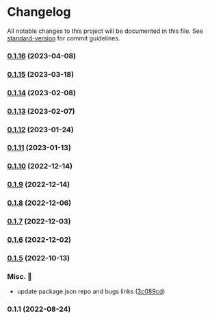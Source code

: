 # Changelog

All notable changes to this project will be documented in this file. See [standard-version](https://github.com/conventional-changelog/standard-version) for commit guidelines.

### [0.1.16](https://github.com/carbon-design-system/carbon-platform/compare/eslint-plugin-carbon-platform@0.1.15...eslint-plugin-carbon-platform@0.1.16) (2023-04-08)

### [0.1.15](https://github.com/carbon-design-system/carbon-platform/compare/eslint-plugin-carbon-platform@0.1.14...eslint-plugin-carbon-platform@0.1.15) (2023-03-18)

### [0.1.14](https://github.com/carbon-design-system/carbon-platform/compare/eslint-plugin-carbon-platform@0.1.13...eslint-plugin-carbon-platform@0.1.14) (2023-02-08)

### [0.1.13](https://github.com/carbon-design-system/carbon-platform/compare/eslint-plugin-carbon-platform@0.1.12...eslint-plugin-carbon-platform@0.1.13) (2023-02-07)

### [0.1.12](https://github.com/carbon-design-system/carbon-platform/compare/eslint-plugin-carbon-platform@0.1.11...eslint-plugin-carbon-platform@0.1.12) (2023-01-24)

### [0.1.11](https://github.com/carbon-design-system/carbon-platform/compare/eslint-plugin-carbon-platform@0.1.10...eslint-plugin-carbon-platform@0.1.11) (2023-01-13)

### [0.1.10](https://github.com/carbon-design-system/carbon-platform/compare/eslint-plugin-carbon-platform@0.1.9...eslint-plugin-carbon-platform@0.1.10) (2022-12-14)

### [0.1.9](https://github.com/carbon-design-system/carbon-platform/compare/eslint-plugin-carbon-platform@0.1.8...eslint-plugin-carbon-platform@0.1.9) (2022-12-14)

### [0.1.8](https://github.com/carbon-design-system/carbon-platform/compare/eslint-plugin-carbon-platform@0.1.7...eslint-plugin-carbon-platform@0.1.8) (2022-12-06)

### [0.1.7](https://github.com/carbon-design-system/carbon-platform/compare/eslint-plugin-carbon-platform@0.1.6...eslint-plugin-carbon-platform@0.1.7) (2022-12-03)

### [0.1.6](https://github.com/carbon-design-system/carbon-platform/compare/eslint-plugin-carbon-platform@0.1.5...eslint-plugin-carbon-platform@0.1.6) (2022-12-02)

### [0.1.5](https://github.com/carbon-design-system/carbon-platform/compare/eslint-plugin-carbon-platform@0.1.1...eslint-plugin-carbon-platform@0.1.5) (2022-10-13)


### Misc. 🔮

* update package.json repo and bugs links ([3c089cd](https://github.com/carbon-design-system/carbon-platform/commit/3c089cdde1ddde2a3b9f750680755c4253bfcae2))

### 0.1.1 (2022-08-24)
